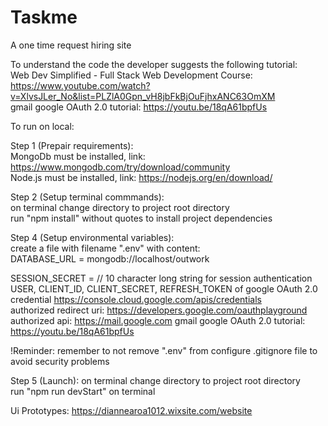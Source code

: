 # Taskme
A one time request hiring site

To understand the code the developer suggests the following tutorial:<br/>
Web Dev Simplified - Full Stack Web Development Course: https://www.youtube.com/watch?v=XlvsJLer_No&list=PLZlA0Gpn_vH8jbFkBjOuFjhxANC63OmXM<br/>
gmail google OAuth 2.0 tutorial: https://youtu.be/18qA61bpfUs<br/>

To run on local:<br/>

Step 1 (Prepair requirements):<br/>
MongoDb must be installed, link: https://www.mongodb.com/try/download/community <br/>
Node.js must be installed, link:  https://nodejs.org/en/download/ <br/>

Step 2 (Setup terminal commmands): <br/>
on terminal change directory to project root directory <br/>
run "npm install" without quotes to install project dependencies <br/>

Step 4 (Setup environmental variables): <br/>
create a file with filename ".env" with content: <br/>
DATABASE_URL = mongodb://localhost/outwork <br/> 
<!-- TODO change db name  -->
<!-- TODO change repo name  -->
<!-- TODO change heroku link  -->
<!-- TODO change support email  -->
SESSION_SECRET = // 10 character long string for session authentication <br/>
USER, CLIENT_ID, CLIENT_SECRET, REFRESH_TOKEN of google OAuth 2.0 credential https://console.cloud.google.com/apis/credentials<br/>
authorized redirect uri: https://developers.google.com/oauthplayground<br/>
authorized api: https://mail.google.com
gmail google OAuth 2.0 tutorial: https://youtu.be/18qA61bpfUs<br/>

  !Reminder: remember to not remove ".env" from configure .gitignore file to avoid security problems <br/>

Step 5 (Launch):
on terminal change directory to project root directory <br/>
run "npm run devStart" on terminal <br/>

  Ui Prototypes:
  https://diannearoa1012.wixsite.com/website

